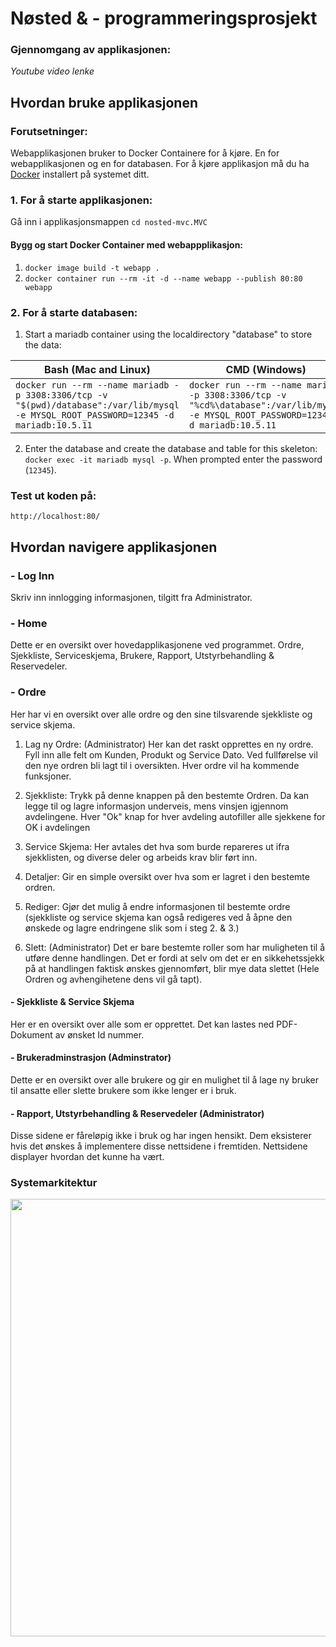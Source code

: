 # Nøsted & - programmeringsprosjekt

### Gjennomgang av applikasjonen:
*Youtube video lenke*

## Hvordan bruke applikasjonen
### Forutsetninger:
Webapplikasjonen bruker to Docker Containere for å kjøre. En for webapplikasjonen og en for databasen. For å kjøre applikasjon må du ha [Docker](https://www.docker.com/) installert på systemet ditt.

### 1. For å starte applikasjonen:
Gå inn i applikasjonsmappen
`cd nosted-mvc.MVC`
#### Bygg og start Docker Container med webappplikasjon:
1. `docker image build -t webapp .`
2. `docker container run --rm -it -d --name webapp --publish 80:80 webapp`

### 2. For å starte databasen:
1. Start a mariadb container using the localdirectory "database" to store the data:

|Bash (Mac and Linux)|CMD (Windows)|
|--------------------|--------------------|
|`docker run --rm --name mariadb -p 3308:3306/tcp -v "$(pwd)/database":/var/lib/mysql -e MYSQL_ROOT_PASSWORD=12345 -d mariadb:10.5.11`|`docker run --rm --name mariadb -p 3308:3306/tcp -v "%cd%\database":/var/lib/mysql -e MYSQL_ROOT_PASSWORD=12345 -d mariadb:10.5.11`|
2. Enter the database and create the database and table for this skeleton: 
`docker exec -it mariadb mysql -p`. 
When prompted enter the password (`12345`).

### Test ut koden på:
`http://localhost:80/`


## Hvordan navigere applikasjonen
### - Log Inn
Skriv inn innlogging informasjonen, tilgitt fra Administrator.

### - Home
Dette er en oversikt over hovedapplikasjonene ved programmet.
Ordre, Sjekkliste, Serviceskjema, Brukere, Rapport, Utstyrbehandling & Reservedeler.

### - Ordre
Her har vi en oversikt over alle ordre og den sine tilsvarende sjekkliste og service skjema.
1. Lag ny Ordre: (Administrator) Her kan det raskt opprettes en ny ordre. Fyll inn alle felt om Kunden, Produkt og Service Dato. Ved fullførelse vil den nye ordren bli lagt til i oversikten. Hver ordre vil ha kommende funksjoner.

2. Sjekkliste: Trykk på denne knappen på den bestemte Ordren. Da kan legge til og lagre informasjon underveis, mens vinsjen igjennom avdelingene. Hver "Ok" knap for hver avdeling autofiller alle sjekkene for OK i avdelingen

4. Service Skjema: Her avtales det hva som burde repareres ut ifra sjekklisten, og diverse deler og arbeids krav blir ført inn.

5. Detaljer: Gir en simple oversikt over hva som er lagret i den bestemte ordren.

6. Rediger: Gjør det mulig å endre informasjonen til bestemte ordre (sjekkliste og service skjema kan også redigeres ved å åpne den ønskede og lagre endringene slik som i steg 2. & 3.)

7. Slett: (Administrator) Det er bare bestemte roller som har muligheten til å utføre denne handlingen. Det er fordi at selv om det er en sikkehetssjekk på at handlingen faktisk ønskes gjennomført, blir mye data slettet (Hele Ordren og avhengihetene dens vil gå tapt).

#### - Sjekkliste & Service Skjema
Her er en oversikt over alle som er opprettet. Det kan lastes ned PDF-Dokument av ønsket Id nummer.

#### - Brukeradminstrasjon (Adminstrator)
Dette er en oversikt over alle brukere og gir en mulighet til å lage ny bruker til ansatte eller slette brukere som ikke lenger er i bruk.

#### - Rapport, Utstyrbehandling & Reservedeler (Administrator)
Disse sidene er fåreløpig ikke i bruk og har ingen hensikt. Dem eksisterer hvis det ønskes å implementere disse nettsidene i fremtiden.
Nettsidene displayer hvordan det kunne ha vært.


### Systemarkitektur
<img src="https://github.com/martinstereo/nosted-mvc/assets/111498780/dbdcc4a0-ec51-431c-a24e-ae72904cf32e" width="700">
